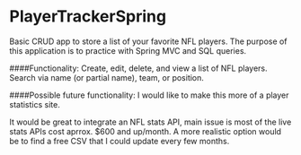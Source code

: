 # PlayerTrackerSpring

Basic CRUD app to store a list of your favorite NFL players.  The purpose of this application is to practice
with Spring MVC and SQL queries.

####Functionality:
Create, edit, delete, and view a list of NFL players.
Search via name (or partial name), team, or position.

####Possible future functionality:
I would like to make this more of a player statistics site.

It would be great to integrate an NFL stats API, main issue is most of the live stats APIs cost aprrox. $600 and up/month.
A more realistic option would be to find a free CSV that I could update every few months.
